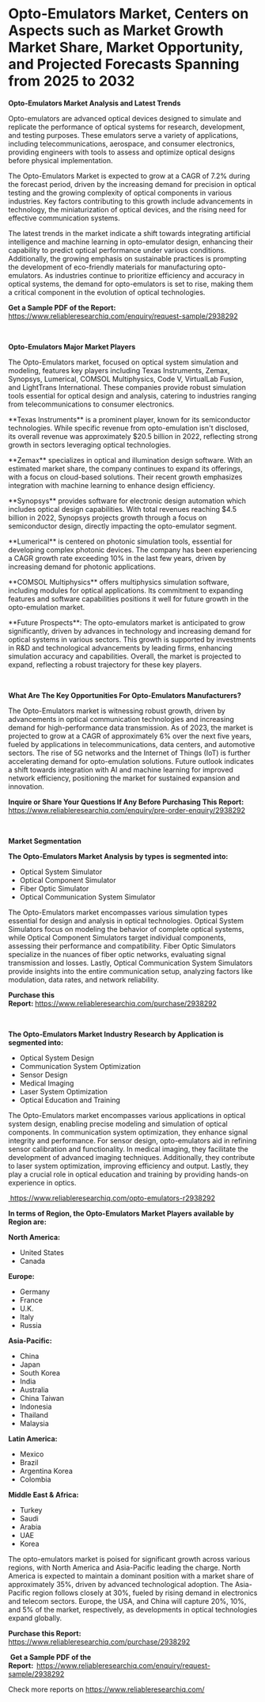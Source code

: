 <p><h1>Opto-Emulators Market, Centers on Aspects such as Market Growth Market Share, Market Opportunity, and Projected Forecasts Spanning from 2025 to 2032</h1></p><p><strong>Opto-Emulators Market Analysis and Latest Trends</strong></p>
<p><p>Opto-emulators are advanced optical devices designed to simulate and replicate the performance of optical systems for research, development, and testing purposes. These emulators serve a variety of applications, including telecommunications, aerospace, and consumer electronics, providing engineers with tools to assess and optimize optical designs before physical implementation. </p><p>The Opto-Emulators Market is expected to grow at a CAGR of 7.2% during the forecast period, driven by the increasing demand for precision in optical testing and the growing complexity of optical components in various industries. Key factors contributing to this growth include advancements in technology, the miniaturization of optical devices, and the rising need for effective communication systems.</p><p>The latest trends in the market indicate a shift towards integrating artificial intelligence and machine learning in opto-emulator design, enhancing their capability to predict optical performance under various conditions. Additionally, the growing emphasis on sustainable practices is prompting the development of eco-friendly materials for manufacturing opto-emulators. As industries continue to prioritize efficiency and accuracy in optical systems, the demand for opto-emulators is set to rise, making them a critical component in the evolution of optical technologies.</p></p>
<p><strong>Get a Sample PDF of the Report:&nbsp;</strong> <a href="https://www.reliableresearchiq.com/enquiry/request-sample/2938292?utm_campaign=3384&utm_medium=2&utm_source=Github&utm_content=ia&utm_term=15032025&utm_id=opto-emulators">https://www.reliableresearchiq.com/enquiry/request-sample/2938292</a></p>
<p>&nbsp;</p>
<p><strong>Opto-Emulators Major Market Players</strong></p>
<p><p>The Opto-Emulators market, focused on optical system simulation and modeling, features key players including Texas Instruments, Zemax, Synopsys, Lumerical, COMSOL Multiphysics, Code V, VirtualLab Fusion, and LightTrans International. These companies provide robust simulation tools essential for optical design and analysis, catering to industries ranging from telecommunications to consumer electronics.</p><p>**Texas Instruments** is a prominent player, known for its semiconductor technologies. While specific revenue from opto-emulation isn't disclosed, its overall revenue was approximately $20.5 billion in 2022, reflecting strong growth in sectors leveraging optical technologies.</p><p>**Zemax** specializes in optical and illumination design software. With an estimated market share, the company continues to expand its offerings, with a focus on cloud-based solutions. Their recent growth emphasizes integration with machine learning to enhance design efficiency.</p><p>**Synopsys** provides software for electronic design automation which includes optical design capabilities. With total revenues reaching $4.5 billion in 2022, Synopsys projects growth through a focus on semiconductor design, directly impacting the opto-emulator segment.</p><p>**Lumerical** is centered on photonic simulation tools, essential for developing complex photonic devices. The company has been experiencing a CAGR growth rate exceeding 10% in the last few years, driven by increasing demand for photonic applications.</p><p>**COMSOL Multiphysics** offers multiphysics simulation software, including modules for optical applications. Its commitment to expanding features and software capabilities positions it well for future growth in the opto-emulation market.</p><p>**Future Prospects**: The opto-emulators market is anticipated to grow significantly, driven by advances in technology and increasing demand for optical systems in various sectors. This growth is supported by investments in R&D and technological advancements by leading firms, enhancing simulation accuracy and capabilities. Overall, the market is projected to expand, reflecting a robust trajectory for these key players.</p></p>
<p>&nbsp;</p>
<p><strong>What Are The Key Opportunities For Opto-Emulators Manufacturers?</strong></p>
<p><p>The Opto-Emulators market is witnessing robust growth, driven by advancements in optical communication technologies and increasing demand for high-performance data transmission. As of 2023, the market is projected to grow at a CAGR of approximately 6% over the next five years, fueled by applications in telecommunications, data centers, and automotive sectors. The rise of 5G networks and the Internet of Things (IoT) is further accelerating demand for opto-emulation solutions. Future outlook indicates a shift towards integration with AI and machine learning for improved network efficiency, positioning the market for sustained expansion and innovation.</p></p>
<p><strong>Inquire or Share Your Questions If Any Before Purchasing This Report:</strong> <a href="https://www.reliableresearchiq.com/enquiry/pre-order-enquiry/2938292?utm_campaign=3384&utm_medium=2&utm_source=Github&utm_content=ia&utm_term=15032025&utm_id=opto-emulators">https://www.reliableresearchiq.com/enquiry/pre-order-enquiry/2938292</a></p>
<p>&nbsp;</p>
<p><strong>Market Segmentation</strong></p>
<p><strong>The Opto-Emulators Market Analysis by types is segmented into:</strong></p>
<p><ul><li>Optical System Simulator</li><li>Optical Component Simulator</li><li>Fiber Optic Simulator</li><li>Optical Communication System Simulator</li></ul></p>
<p><p>The Opto-Emulators market encompasses various simulation types essential for design and analysis in optical technologies. Optical System Simulators focus on modeling the behavior of complete optical systems, while Optical Component Simulators target individual components, assessing their performance and compatibility. Fiber Optic Simulators specialize in the nuances of fiber optic networks, evaluating signal transmission and losses. Lastly, Optical Communication System Simulators provide insights into the entire communication setup, analyzing factors like modulation, data rates, and network reliability.</p></p>
<p><strong>Purchase this Report:&nbsp;</strong><a href="https://www.reliableresearchiq.com/purchase/2938292?utm_campaign=3384&utm_medium=2&utm_source=Github&utm_content=ia&utm_term=15032025&utm_id=opto-emulators">https://www.reliableresearchiq.com/purchase/2938292</a></p>
<p>&nbsp;</p>
<p><strong>The Opto-Emulators Market Industry Research by Application is segmented into:</strong></p>
<p><ul><li>Optical System Design</li><li>Communication System Optimization</li><li>Sensor Design</li><li>Medical Imaging</li><li>Laser System Optimization</li><li>Optical Education and Training</li></ul></p>
<p><p>The Opto-Emulators market encompasses various applications in optical system design, enabling precise modeling and simulation of optical components. In communication system optimization, they enhance signal integrity and performance. For sensor design, opto-emulators aid in refining sensor calibration and functionality. In medical imaging, they facilitate the development of advanced imaging techniques. Additionally, they contribute to laser system optimization, improving efficiency and output. Lastly, they play a crucial role in optical education and training by providing hands-on experience in optics.</p></p>
<p><a href="https://www.reliableresearchiq.com/opto-emulators-r2938292?utm_campaign=3384&utm_medium=2&utm_source=Github&utm_content=ia&utm_term=15032025&utm_id=opto-emulators">&nbsp;https://www.reliableresearchiq.com/opto-emulators-r2938292</a></p>
<p><strong>In terms of Region, the Opto-Emulators Market Players available by Region are:</strong></p>
<p>
    <p> <strong> North America: </strong>
        <ul>
            <li>United States</li>
            <li>Canada</li>
        </ul>
        </p> 
    <p> <strong> Europe: </strong>
        <ul>
            <li>Germany</li>
            <li>France</li>
            <li>U.K.</li>
            <li>Italy</li>
            <li>Russia</li>
        </ul>
        </p> 
    <p> <strong> Asia-Pacific: </strong>
        <ul>
            <li>China</li>
            <li>Japan</li>
            <li>South Korea</li>
            <li>India</li>
            <li>Australia</li>
            <li>China Taiwan</li>
            <li>Indonesia</li>
            <li>Thailand</li>
            <li>Malaysia</li>
        </ul>
        </p> 
    <p> <strong> Latin America: </strong>
        <ul>
            <li>Mexico</li>
            <li>Brazil</li>
            <li>Argentina Korea</li>
            <li>Colombia</li>
        </ul>
        </p> 
    <p> <strong> Middle East & Africa: </strong>
        <ul>
            <li>Turkey</li>
            <li>Saudi</li>
            <li>Arabia</li>
            <li>UAE</li>
            <li>Korea</li>
        </ul>
    </p>
    </p>
<p><p>The opto-emulators market is poised for significant growth across various regions, with North America and Asia-Pacific leading the charge. North America is expected to maintain a dominant position with a market share of approximately 35%, driven by advanced technological adoption. The Asia-Pacific region follows closely at 30%, fueled by rising demand in electronics and telecom sectors. Europe, the USA, and China will capture 20%, 10%, and 5% of the market, respectively, as developments in optical technologies expand globally.</p></p>
<p><strong>Purchase this Report: </strong><a href="https://www.reliableresearchiq.com/purchase/2938292?utm_campaign=3384&utm_medium=2&utm_source=Github&utm_content=ia&utm_term=15032025&utm_id=opto-emulators">https://www.reliableresearchiq.com/purchase/2938292</a></p>
<p>&nbsp;<strong>Get a Sample PDF of the Report:&nbsp;&nbsp;</strong><a href="https://www.reliableresearchiq.com/enquiry/request-sample/2938292?utm_campaign=3384&utm_medium=2&utm_source=Github&utm_content=ia&utm_term=15032025&utm_id=opto-emulators">https://www.reliableresearchiq.com/enquiry/request-sample/2938292</a></p>
<p><strong></strong></p>
<p>Check more reports on <a href="https://www.reliableresearchiq.com/?utm_campaign=3384&utm_medium=2&utm_source=Github&utm_content=ia&utm_term=15032025&utm_id=opto-emulators">https://www.reliableresearchiq.com/</a></p>